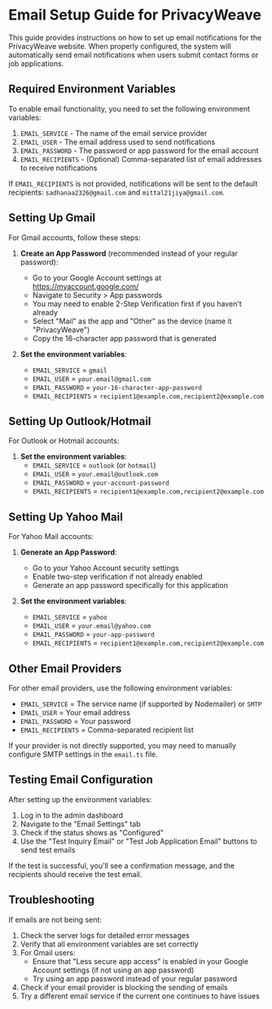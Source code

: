 # Email Setup Guide for PrivacyWeave

This guide provides instructions on how to set up email notifications for the PrivacyWeave website. When properly configured, the system will automatically send email notifications when users submit contact forms or job applications.

## Required Environment Variables

To enable email functionality, you need to set the following environment variables:

1. `EMAIL_SERVICE` - The name of the email service provider
2. `EMAIL_USER` - The email address used to send notifications
3. `EMAIL_PASSWORD` - The password or app password for the email account
4. `EMAIL_RECIPIENTS` - (Optional) Comma-separated list of email addresses to receive notifications

If `EMAIL_RECIPIENTS` is not provided, notifications will be sent to the default recipients: `sadhanaa2326@gmail.com` and `mittal21jiya@gmail.com`.

## Setting Up Gmail

For Gmail accounts, follow these steps:

1. **Create an App Password** (recommended instead of your regular password):
   - Go to your Google Account settings at https://myaccount.google.com/
   - Navigate to Security > App passwords
   - You may need to enable 2-Step Verification first if you haven't already
   - Select "Mail" as the app and "Other" as the device (name it "PrivacyWeave")
   - Copy the 16-character app password that is generated

2. **Set the environment variables**:
   - `EMAIL_SERVICE` = `gmail`
   - `EMAIL_USER` = `your.email@gmail.com`
   - `EMAIL_PASSWORD` = `your-16-character-app-password`
   - `EMAIL_RECIPIENTS` = `recipient1@example.com,recipient2@example.com`

## Setting Up Outlook/Hotmail

For Outlook or Hotmail accounts:

1. **Set the environment variables**:
   - `EMAIL_SERVICE` = `outlook` (or `hotmail`)
   - `EMAIL_USER` = `your.email@outlook.com`
   - `EMAIL_PASSWORD` = `your-account-password`
   - `EMAIL_RECIPIENTS` = `recipient1@example.com,recipient2@example.com`

## Setting Up Yahoo Mail

For Yahoo Mail accounts:

1. **Generate an App Password**:
   - Go to your Yahoo Account security settings
   - Enable two-step verification if not already enabled
   - Generate an app password specifically for this application

2. **Set the environment variables**:
   - `EMAIL_SERVICE` = `yahoo`
   - `EMAIL_USER` = `your.email@yahoo.com`
   - `EMAIL_PASSWORD` = `your-app-password`
   - `EMAIL_RECIPIENTS` = `recipient1@example.com,recipient2@example.com`

## Other Email Providers

For other email providers, use the following environment variables:

- `EMAIL_SERVICE` = The service name (if supported by Nodemailer) or `SMTP`
- `EMAIL_USER` = Your email address
- `EMAIL_PASSWORD` = Your password
- `EMAIL_RECIPIENTS` = Comma-separated recipient list

If your provider is not directly supported, you may need to manually configure SMTP settings in the `email.ts` file.

## Testing Email Configuration

After setting up the environment variables:

1. Log in to the admin dashboard
2. Navigate to the "Email Settings" tab
3. Check if the status shows as "Configured"
4. Use the "Test Inquiry Email" or "Test Job Application Email" buttons to send test emails

If the test is successful, you'll see a confirmation message, and the recipients should receive the test email.

## Troubleshooting

If emails are not being sent:

1. Check the server logs for detailed error messages
2. Verify that all environment variables are set correctly
3. For Gmail users:
   - Ensure that "Less secure app access" is enabled in your Google Account settings (if not using an app password)
   - Try using an app password instead of your regular password
4. Check if your email provider is blocking the sending of emails
5. Try a different email service if the current one continues to have issues